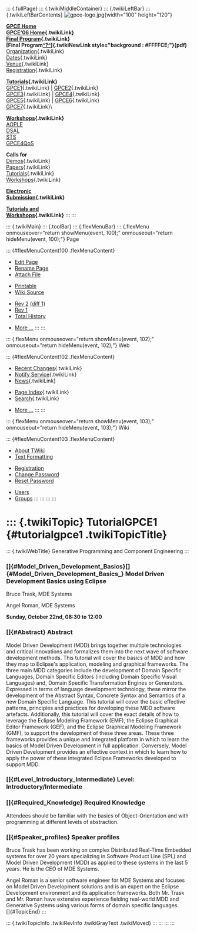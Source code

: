 ::: {.fullPage}
::: {.twikiMiddleContainer}
::: {.twikiLeftBar}
::: {.twikiLeftBarContents}
![gpce-logo.jpg](../pub/GPCE06/WebLeftBar/gpce-logo.jpg){width="100"
height="120"}

**[GPCE Home](http://www.gpce.org/)**\
**[GPCE\'06 Home](WebHome){.twikiLink}**\
**[Final Program](ConferenceProgram){.twikiLink}**\
**[Final
Program[^?^](http://www.program-transformation.org/edit/GPCE06/PubGPCE06WebHomeGpceProgrampdf?topicparent=GPCE06.TutorialGPCE1)]{.twikiNewLink
style="background : #FFFFCE;"}(pdf)**\
[Organization](ConferenceOrganization){.twikiLink}\
[Dates](ImportantDates){.twikiLink}\
[Venue](ConferenceVenue){.twikiLink}\
[Registration](ConferenceRegistration){.twikiLink}

**[Tutorials](GpceTutorials){.twikiLink}**\
[GPCE1](TutorialGPCE1){.twikiLink} \|
[GPCE2](TutorialGPCE2){.twikiLink}\
[GPCE3](TutorialGPCE3){.twikiLink} \|
[GPCE4](TutorialGPCE4){.twikiLink}\
[GPCE5](TutorialGPCE5){.twikiLink} \|
[GPCE6](TutorialGPCE6){.twikiLink}\
[GPCE7](TutorialGPCE7){.twikiLink}\

**[Workshops](GpceWorkshops){.twikiLink}**\
[AOPLE](http://www.softeng.ox.ac.uk/aople/)\
[DSAL](http://dsal06.dcc.uchile.cl/)\
[STS](http://www.program-transformation.org/Sts/STS06)\
[GPCE4QoS](http://www.cis.uab.edu/gpce-qos/)

**Calls for**\
[Demos](CallForDemonstrations){.twikiLink}\
[Papers](CallForPapers){.twikiLink}\
[Tutorials](CallForTutorials){.twikiLink}\
[Workshops](CallForWorkshops){.twikiLink}

**[Electronic\
Submission](ElectronicSubmission){.twikiLink}**

**[Tutorials and\
Workshops](TutorialsAndWorkshops){.twikiLink}**
:::
:::

::: {.twikiMain}
::: {.toolBar}
::: {.flexMenuBar}
::: {.flexMenu onmouseover="return showMenu(event, 100);" onmouseout="return hideMenu(event, 100);"}
Page

::: {#flexMenuContent100 .flexMenuContent}
-   [Edit
    Page](http://www.program-transformation.org/edit/GPCE06/TutorialGPCE1?t=1536827512)
-   [Rename
    Page](http://www.program-transformation.org/rename/GPCE06/TutorialGPCE1)
-   [Attach
    File](http://www.program-transformation.org/attach/GPCE06/TutorialGPCE1)

<!-- -->

-   [Printable](http://www.program-transformation.org/view/GPCE06/TutorialGPCE1?skin=print.pattern)
-   [Wiki
    Source](http://www.program-transformation.org/view/GPCE06/TutorialGPCE1?skin=text&raw=on&contenttype=text/plain)

<!-- -->

-   [Rev
    2](http://www.program-transformation.org/view/GPCE06/TutorialGPCE1?rev=1.2)
    [(diff 1)](http://www.program-transformation.org/rdiff/GPCE06/TutorialGPCE1?rev1=1.2&rev2=1.1)
-   [Rev
    1](http://www.program-transformation.org/view/GPCE06/TutorialGPCE1?rev=1.1)
-   [Total
    History](http://www.program-transformation.org/rdiff/GPCE06/TutorialGPCE1)

<!-- -->

-   [More
    \...](http://www.program-transformation.org/oops/GPCE06/TutorialGPCE1?template=oopsmore&param1=1.2&param2=1.2)
:::
:::

::: {.flexMenu onmouseover="return showMenu(event, 102);" onmouseout="return hideMenu(event, 102);"}
Web

::: {#flexMenuContent102 .flexMenuContent}
-   [Recent
    Changes](http://www.program-transformation.org/GPCE06/WebChanges){.twikiLink}
-   [Notify Service](WebNotify){.twikiLink}
-   [News](WebNews){.twikiLink}

<!-- -->

-   [Page
    Index](http://www.program-transformation.org/GPCE06/WebIndex){.twikiLink}
-   [Search](WebSearch){.twikiLink}

<!-- -->

-   [More
    \...](http://www.program-transformation.org/oops/GPCE06/TutorialGPCE1?template=oopsmore&param1=1.2&param2=1.2)
:::
:::

::: {.flexMenu onmouseover="return showMenu(event, 103);" onmouseout="return hideMenu(event, 103);"}
Wiki

::: {#flexMenuContent103 .flexMenuContent}
-   [About
    TWiki](http://www.program-transformation.org/view/TWiki/WebHome)
-   [Text
    Formatting](http://www.program-transformation.org/view/TWiki/TextFormattingRules)

<!-- -->

-   [Registration](http://www.program-transformation.org/view/TWiki/TWikiRegistration)
-   [Change
    Password](http://www.program-transformation.org/view/TWiki/ChangePassword)
-   [Reset
    Password](http://www.program-transformation.org/view/TWiki/ResetPassword)

<!-- -->

-   [Users](http://www.program-transformation.org/view/Main/TWikiUsers)
-   [Groups](http://www.program-transformation.org/view/Main/TWikiGroups)
:::
:::
:::
:::

::: {.twikiTopic}
TutorialGPCE1 {#tutorialgpce1 .twikiTopicTitle}
=============

::: {.twikiWebTitle}
Generative Programming and Component Engineering
:::

### []{#Model_Driven_Development_Basics}[]{#Model_Driven_Development_Basics_} Model Driven Development Basics using Eclipse

Bruce Trask, MDE Systems

Angel Roman, MDE Systems

**Sunday, October 22nd, 08:30 to 12:00**

### []{#Abstract} Abstract

Model Driven Development (MDD) brings together multiple technologies and
critical innovations and formalizes them into the next wave of software
development methods. This tutorial will cover the basics of MDD and how
they map to Eclipse\'s application, modeling and graphical frameworks.
The three main MDD categories include the development of Domain Specific
Languages, Domain Specific Editors (including Domain Specific Visual
Languages) and, Domain Specific Transformation Engines or Generators.
Expressed in terms of language development technology, these mirror the
development of the Abstract Syntax, Concrete Syntax and Semantics of a
new Domain Specific Language. This tutorial will cover the basic
effective patterns, principles and practices for developing these MDD
software artefacts. Additionally, this tutorial will cover the exact
details of how to leverage the Eclipse Modeling Framework (EMF), the
Eclipse Graphical Editor Framework (GEF), and the Eclipse Graphical
Modeling Framework (GMF), to support the development of these three
areas. These three frameworks provides a unique and integrated platform
in which to learn the basics of Model Driven Development in full
application. Conversely, Model Driven Development provides an effective
context in which to learn how to apply the power of these integrated
Eclipse Frameworks developed to support MDD.

### []{#Level_Introductory_Intermediate} Level: Introductory/Intermediate

### []{#Required_Knowledge} Required Knowledge

Attendees should be familiar with the basics of Object-Orientation and
with programming at different levels of abstraction.

### []{#Speaker_profiles} Speaker profiles

Bruce Trask has been working on complex Distributed Real-Time Embedded
systems for over 20 years specializing in Software Product Line (SPL)
and Model Driven Development (MDD) as applied to these systems in the
last 5 years. He is the CEO of MDE Systems.

Angel Roman is a senior software engineer for MDE Systems and focuses on
Model Driven Development solutions and is an expert on the Eclipse
Development environment and its application frameworks. Both Mr. Trask
and Mr. Roman have extensive experience fielding real-world MDD and
Generative Systems using various forms of domain specific languages.\
[]{#TopicEnd}
:::

::: {.twikiTopicInfo .twikiRevInfo .twikiGrayText .twikiMoved}
:::
:::
:::
:::
